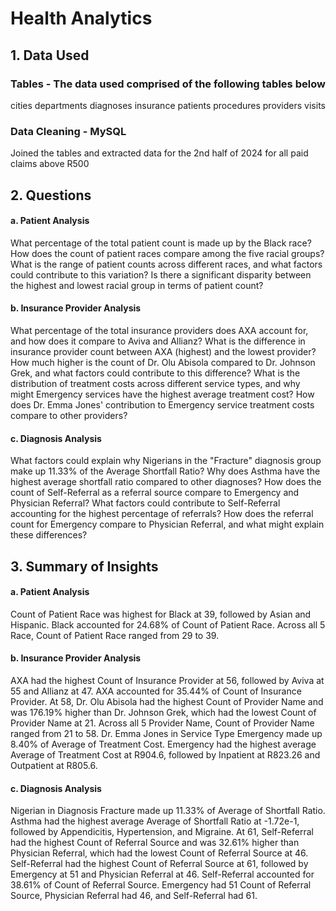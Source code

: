 # Health Analytics

## 1. Data Used
### Tables - The data used comprised of the following tables below
cities
departments
diagnoses
insurance
patients
procedures
providers
visits
### Data Cleaning - MySQL
Joined the tables and extracted data for the 2nd half of 2024 for all paid claims above R500

## 2. Questions
#### a. Patient Analysis
What percentage of the total patient count is made up by the Black race?
How does the count of patient races compare among the five racial groups?
What is the range of patient counts across different races, and what factors could contribute to this variation?
Is there a significant disparity between the highest and lowest racial group in terms of patient count?

#### b. Insurance Provider Analysis
What percentage of the total insurance providers does AXA account for, and how does it compare to Aviva and Allianz?
What is the difference in insurance provider count between AXA (highest) and the lowest provider?
How much higher is the count of Dr. Olu Abisola compared to Dr. Johnson Grek, and what factors could contribute to this difference?
What is the distribution of treatment costs across different service types, and why might Emergency services have the highest average treatment cost?
How does Dr. Emma Jones' contribution to Emergency service treatment costs compare to other providers?

#### c. Diagnosis Analysis
What factors could explain why Nigerians in the "Fracture" diagnosis group make up 11.33% of the Average Shortfall Ratio?
Why does Asthma have the highest average shortfall ratio compared to other diagnoses?
How does the count of Self-Referral as a referral source compare to Emergency and Physician Referral?
What factors could contribute to Self-Referral accounting for the highest percentage of referrals?
How does the referral count for Emergency compare to Physician Referral, and what might explain these differences?

## 3. Summary of Insights
#### a. Patient Analysis
Count of Patient Race was highest for Black at 39, followed by Asian and Hispanic.
Black accounted for 24.68% of Count of Patient Race.
Across all 5 Race, Count of Patient Race ranged from 29 to 39.

#### b. Insurance Provider Analysis
AXA had the highest Count of Insurance Provider at 56, followed by Aviva at 55 and Allianz at 47.
AXA accounted for 35.44% of Count of Insurance Provider.
At 58, Dr. Olu Abisola had the highest Count of Provider Name and was 176.19% higher than Dr. Johnson Grek, which had the lowest Count of Provider Name at 21.
Across all 5 Provider Name, Count of Provider Name ranged from 21 to 58.
Dr. Emma Jones in Service Type Emergency made up 8.40% of Average of Treatment Cost.
Emergency had the highest average Average of Treatment Cost at R904.6, followed by Inpatient at R823.26 and Outpatient at R805.6.

#### c. Diagnosis Analysis
Nigerian in Diagnosis Fracture made up 11.33% of Average of Shortfall Ratio.
Asthma had the highest average Average of Shortfall Ratio at -1.72e-1, followed by Appendicitis, Hypertension, and Migraine.
At 61, Self-Referral had the highest Count of Referral Source and was 32.61% higher than Physician Referral, which had the lowest Count of Referral Source at 46.
Self-Referral had the highest Count of Referral Source at 61, followed by Emergency at 51 and Physician Referral at 46.
Self-Referral accounted for 38.61% of Count of Referral Source.
Emergency had 51 Count of Referral Source, Physician Referral had 46, and Self-Referral had 61.

